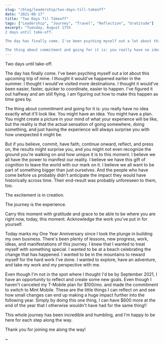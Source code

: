 ```yaml
---
slug: "/blog/leadership/two-days-till-takeoff"
date: "2021-08-17"
title: "Two Days Til Takeoff"
tags: ["Leadership", "Journey", "Travel", "Reflection", "Gratitude"]
excerpt: "Tuesday, August 17th
2 days until take-off. 

The day has finally come. I've been psyching myself out a lot about this upcoming trip of mine. I thought it would've happened earlier in the summer. I thought I would've visited more destinations. I thought it would've been easier, faster, quicker to coordinate, easier to happen. I've figured it out halfway and am still flying, I am figuring out how to make this happen as time goes by. 

The thing about commitment and going for it is: you really have no idea exactly what it'll look like. "
---
```


Two days until take-off. 

The day has finally come. I've been psyching myself out a lot about this upcoming trip of mine. I thought it would've happened earlier in the summer. I thought I would've visited more destinations. I thought it would've been easier, faster, quicker to coordinate, easier to happen. I've figured it out halfway and am still flying, I am figuring out how to make this happen as time goes by. 

The thing about commitment and going for it is: you really have no idea exactly what it'll look like. You might have an idea. You might have a plan. You might create a picture in your mind of what your experience will be like, but the reality is that the actual sensation of going somewhere, doing something, and just having the experience will always surprise you with how unexpected it might be. 

But if you believe, commit, have faith, continue onward, reflect, and press on, the results might surprise you, and you might not even recognize the ground you're walking on and how unique it is to this moment. I believe we all have the power to manifest our reality. I believe we have this gift of cognition to leave the world with our mark on it. I believe we all want to be part of something bigger than just ourselves. And the people who have come before us probably didn't anticipate the impact they would have historically across time. Their end-result was probably unforeseen to them, too. 

The excitement is in creation. 

The journey is the experience. 

Carry this moment with gratitude and grace to be able to be where you are right now, today, this moment. Acknowledge the work you've put in for yourself. 

Today marks my One Year Anniversary since I took the plunge in building my own business. There's been plenty of lessons, new progress, work, ideas, and manifestations of this journey. I knew that I wanted to treat myself with something special. I wanted to be at a beach celebrating the change that has happened. I wanted to be in the mountains to reward myself for the hard work I've done. I wanted to explore, have an adventure, and take my work and my perspective with me. 

Even though I'm not in the spot where I thought I'd be by September 2021, I have an opportunity to reflect and create some new goals. Even though I haven't canceled my T-Mobile plan for $100/mo. and made the commitment to switch to Mint Mobile. These are the little things I can reflect on and see how small changes can end up making a huge impact further into the following year. Simply by doing this one thing, I can have $600 more at the end of the year that I otherwise wouldn't have had for the same thing!! 

This whole journey has been incredible and humbling, and I'm happy to be here for each step along the way. 

Thank you for joining me along the way!

~
